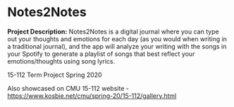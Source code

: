 # Notes2Notes


**Project Description:** Notes2Notes is a digital journal where you can type out your thoughts and emotions for each day (as you would when writing in a traditional journal), and the app will analyze your writing with the songs in your Spotify to generate a playlist of songs that best reflect your emotions/thoughts using song lyrics.

15-112 Term Project Spring 2020

Also showcased on CMU 15-112 website - https://www.kosbie.net/cmu/spring-20/15-112/gallery.html  
